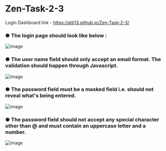 # Zen-Task-2-3
Login Dashboard
link -  https://atti13.github.io/Zen-Task-2-3/

### ● The login page should look like below :
![image](https://github.com/atti13/Zen-Task-2-3/assets/115044833/e8e5c2ab-05fc-4818-8fb1-a324a40ac8b7)

### ● The user name field should only accept an email format. The validation should happen through Javascript.
![image](https://github.com/atti13/Zen-Task-2-3/assets/115044833/899fd522-5665-4365-a99d-33ff27e0432c)

### ● The password field must be a masked field i.e. should not reveal what's being entered.
![image](https://github.com/atti13/Zen-Task-2-3/assets/115044833/0acbf48a-8fa9-48d3-90a9-cbb63fd293f2)

### ● The password field should not accept any special character other than @ and must contain an uppercase letter and a number.
![image](https://github.com/atti13/Zen-Task-2-3/assets/115044833/1a73311a-ddc5-4904-905a-b13e5ef640ce)

